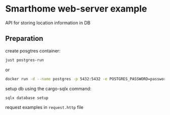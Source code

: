 
# Smarthome web-server example

API for storing location information in DB

## Preparation

create posgtres container:

```sh
just postgres-run
```

or

```sh
docker run -d --name postgres -p 5432:5432 -e POSTGRES_PASSWORD=password postgres:latest

```

setup db using the cargo-sqlx command:

```sh
sqlx database setup
```

request examples in `request.http` file
